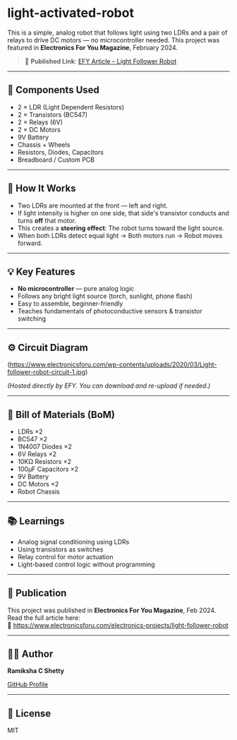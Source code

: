 # light-activated-robot

This is a simple, analog robot that follows light using two LDRs and a pair of relays to drive DC motors — no microcontroller needed. This project was featured in **Electronics For You Magazine**, February 2024.

> 📖 **Published Link**: [EFY Article – Light Follower Robot](https://www.electronicsforu.com/electronics-projects/light-follower-robot)

---

## 🔧 Components Used
- 2 × LDR (Light Dependent Resistors)
- 2 × Transistors (BC547)
- 2 × Relays (6V)
- 2 × DC Motors
- 9V Battery
- Chassis + Wheels
- Resistors, Diodes, Capacitors
- Breadboard / Custom PCB

---

## 🧠 How It Works
- Two LDRs are mounted at the front — left and right.
- If light intensity is higher on one side, that side's transistor conducts and turns **off** that motor.
- This creates a **steering effect**: The robot turns toward the light source.
- When both LDRs detect equal light → Both motors run → Robot moves forward.

---

## 💡 Key Features
- **No microcontroller** — pure analog logic
- Follows any bright light source (torch, sunlight, phone flash)
- Easy to assemble, beginner-friendly
- Teaches fundamentals of photoconductive sensors & transistor switching

---

## ⚙️ Circuit Diagram
(https://www.electronicsforu.com/wp-contents/uploads/2020/03/Light-follower-robot-circuit-1.jpg)

*(Hosted directly by EFY. You can download and re-upload if needed.)*


---

## 🧾 Bill of Materials (BoM)
- LDRs ×2  
- BC547 ×2  
- 1N4007 Diodes ×2  
- 6V Relays ×2  
- 10KΩ Resistors ×2  
- 100µF Capacitors ×2  
- 9V Battery  
- DC Motors ×2  
- Robot Chassis  

---

## 📚 Learnings
- Analog signal conditioning using LDRs
- Using transistors as switches
- Relay control for motor actuation
- Light-based control logic without programming

---

## 📰 Publication
This project was published in **Electronics For You Magazine**, Feb 2024.  
Read the full article here:  
🔗 https://www.electronicsforu.com/electronics-projects/light-follower-robot

---

## 👩‍💻 Author
**Ramiksha C Shetty**  

[GitHub Profile](https://github.com/Ramiksha24)

---

## 📎 License
MIT
